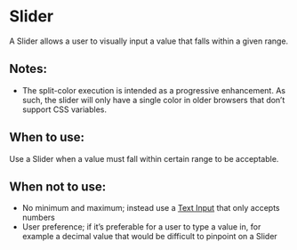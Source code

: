 # Slider
A Slider allows a user to visually input a value that falls within a given range.

## Notes:
- The split-color execution is intended as a progressive enhancement. As such, the slider will only have a single color in older browsers that don’t support CSS variables.

## When to use:
Use a Slider when a value must fall within certain range to be acceptable.

## When not to use:
- No minimum and maximum; instead use a [Text Input](/components/detail/text-input) that only accepts numbers
- User preference; if it’s preferable for a user to type a value in, for example a decimal value that would be difficult to pinpoint on a Slider
